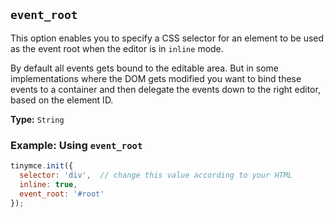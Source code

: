 ## `event_root`

This option enables you to specify a CSS selector for an element to be used as the event root when the editor is in `inline` mode.

By default all events gets bound to the editable area. But in some implementations where the DOM gets modified you want to bind these events to a container and then delegate the events down to the right editor, based on the element ID.

**Type:** `String`

### Example: Using `event_root`

```js
tinymce.init({
  selector: 'div',  // change this value according to your HTML
  inline: true,
  event_root: '#root'
});
```
